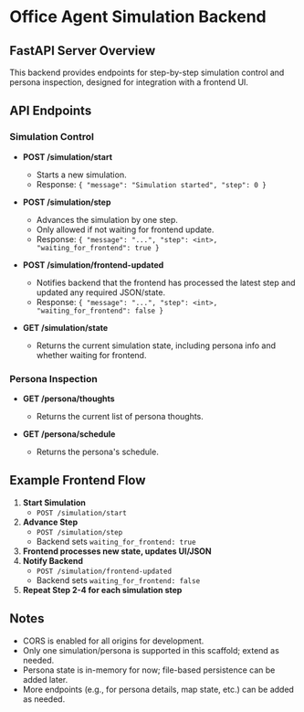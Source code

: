 # Office Agent Simulation Backend

## FastAPI Server Overview

This backend provides endpoints for step-by-step simulation control and persona inspection, designed for integration with a frontend UI.

## API Endpoints

### Simulation Control

- **POST /simulation/start**
  - Starts a new simulation.
  - Response: `{ "message": "Simulation started", "step": 0 }`

- **POST /simulation/step**
  - Advances the simulation by one step.
  - Only allowed if not waiting for frontend update.
  - Response: `{ "message": "...", "step": <int>, "waiting_for_frontend": true }`

- **POST /simulation/frontend-updated**
  - Notifies backend that the frontend has processed the latest step and updated any required JSON/state.
  - Response: `{ "message": "...", "step": <int>, "waiting_for_frontend": false }`

- **GET /simulation/state**
  - Returns the current simulation state, including persona info and whether waiting for frontend.

### Persona Inspection

- **GET /persona/thoughts**
  - Returns the current list of persona thoughts.

- **GET /persona/schedule**
  - Returns the persona's schedule.

## Example Frontend Flow

1. **Start Simulation**
   - `POST /simulation/start`
2. **Advance Step**
   - `POST /simulation/step`
   - Backend sets `waiting_for_frontend: true`
3. **Frontend processes new state, updates UI/JSON**
4. **Notify Backend**
   - `POST /simulation/frontend-updated`
   - Backend sets `waiting_for_frontend: false`
5. **Repeat Step 2-4 for each simulation step**

## Notes

- CORS is enabled for all origins for development.
- Only one simulation/persona is supported in this scaffold; extend as needed.
- Persona state is in-memory for now; file-based persistence can be added later.
- More endpoints (e.g., for persona details, map state, etc.) can be added as needed.
